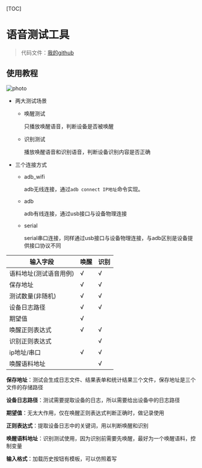 [TOC]

# 语音测试工具

> 代码文件：[我的github](https://github.com/shenyunmomie/AudioReceptionTester)

## 使用教程

![photo](https://shenyunmomie.oss-cn-beijing.aliyuncs.com/imags/202308122343690.png)

- 两大测试场景

  - 唤醒测试

    只播放唤醒语音，判断设备是否被唤醒

  - 识别测试

    播放唤醒语音和识别语音，判断设备识别内容是否正确

- 三个连接方式

  - adb_wifi

    adb无线连接，通过`adb connect IP地址`命令实现。

  - adb

    adb有线连接，通过usb接口与设备物理连接

  - serial

    serial串口连接，同样通过usb接口与设备物理连接，与adb区别是设备提供接口协议不同

| 输入字段               | 唤醒 | 识别 |
| ---------------------- | ---- | ---- |
| 语料地址(测试语音用例) | √    | √    |
| 保存地址               | √    | √    |
| 测试数量(非随机)       | √    | √    |
| 设备日志路径           | √    | √    |
| 期望值                 | √    |      |
| 唤醒正则表达式         | √    | √    |
| 识别正则表达式         |      | √    |
| ip地址/串口            | √    | √    |
| 唤醒语料地址           |      | √    |

**保存地址**：测试会生成日志文件、结果表单和统计结果三个文件，保存地址是三个文件的存储路径

**设备日志路径**：测试需要提取设备的日志，所以需要给出设备中的日志路径

**期望值**：无太大作用，仅在唤醒正则表达式判断正确时，做记录使用

**正则表达式**：提取设备日志中的关键词，用以判断唤醒和识别

**唤醒语料地址**：识别测试使用，因为识别前需要先唤醒，最好为一个唤醒语料，控制变量

**输入格式**：加载历史按钮有模板，可以仿照着写
